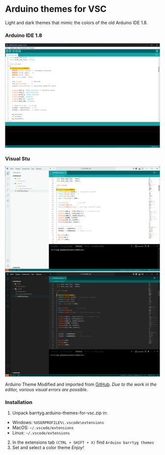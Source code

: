 # Arduino themes for VSC
Light and dark themes that mimic the colors of the old Arduino IDE 1.8.

### Arduino IDE 1.8
![Arduino light screenshot old.png](./images/Light%20screenshot%20old.png)
### Visual Stu
![Arduino light screenshot.png](./images/Light%20screenshot.png)
![Arduino dark screenshot.png](./images/Dark%20screenshot.png)

Arduino Theme Modified and imported from [GitHub](https://github.com/BarrtyG/Arduino-themes-for-VSC).
*Due to the work in the editor, various visual errors are possible.*

### Installation
1. Unpack barrtyg.arduino-themes-for-vsc.zip in:
* Windows: `%USERPROFILE%\.vscode\extensions`
* MacOS: `~/.vscode/extensions`
* Linux: `~/.vscode/extensions`
2. In the extensions tab `(CTRL + SHIFT + X)` find `Arduino barrtyg themes`
3. Set and select a color theme
*Enjoy!*
